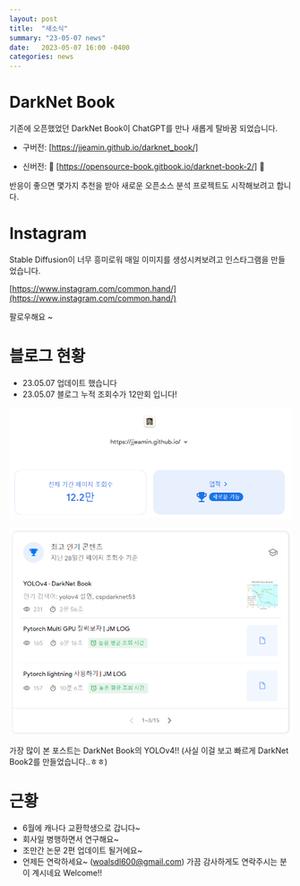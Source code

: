 ```yaml
---
layout: post
title:  "새소식"
summary: "23-05-07 news"
date:   2023-05-07 16:00 -0400
categories: news
---
```


# DarkNet Book

기존에 오픈했었던 DarkNet Book이 ChatGPT를 만나 새롭게 탈바꿈 되었습니다.

- 구버전: [https://jjeamin.github.io/darknet_book/]

- 신버전: :sparkling_heart: [https://opensource-book.gitbook.io/darknet-book-2/] :sparkling_heart:

반응이 좋으면 몇가지 추천을 받아 새로운 오픈소스 분석 프로젝트도 시작해보려고 합니다.

# Instagram

Stable Diffusion이 너무 흥미로워 매일 이미지를 생성시켜보려고 인스타그램을 만들었습니다.

[https://www.instagram.com/common.hand/](https://www.instagram.com/common.hand/)

팔로우해요 ~

# 블로그 현황

- 23.05.07 업데이트 했습니다
- 23.05.07 블로그 누적 조회수가 12만회 입니다!



![gsc](/assets/img/post_img/news/gsc.PNG)






![gsc2](/assets/img/post_img/news/gsc2.PNG)



가장 많이 본 포스트는 DarkNet Book의 YOLOv4!!
(사실 이걸 보고 빠르게 DarkNet Book2를 만들었습니다..ㅎㅎ)


# 근황

- 6월에 캐나다 교환학생으로 갑니다~
- 회사일 병행하면서 연구해요~
- 조만간 논문 2편 업데이트 될거에요~
- 언제든 연락하세요~ (woalsdl600@gmail.com) 가끔 감사하게도 연락주시는 분이 계시네요 Welcome!!
